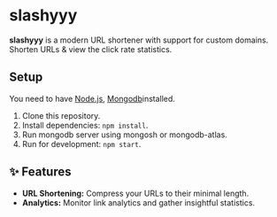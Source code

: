 # slashyyy

**slashyyy** is a modern URL shortener with support for custom domains. Shorten URLs & view the click rate statistics.

## Setup

You need to have [Node.js](https://nodejs.org/), [Mongodb](https://www.mongodb.com/)installed.

1. Clone this repository.
2. Install dependencies: `npm install`.
3. Run mongodb server using mongosh or mongodb-atlas.
4. Run for development: `npm start`.


## ✨ Features

- **URL Shortening:** Compress your URLs to their minimal length.
- **Analytics:** Monitor link analytics and gather insightful statistics.
 
